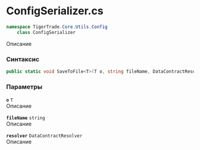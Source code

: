 
# ConfigSerializer.cs
```csharp
namespace TigerTrade.Core.Utils.Config  
    class ConfigSerializer
```

Описание

### Синтаксис
```csharp
public static void SaveToFile<T>(T o, string fileName, DataContractResolver resolver = null)
```

### Параметры
**`o`** `T`  
 Описание  
  
**`fileName`** `string`  
 Описание  
  
**`resolver`** `DataContractResolver`  
 Описание  
  

                    
                    